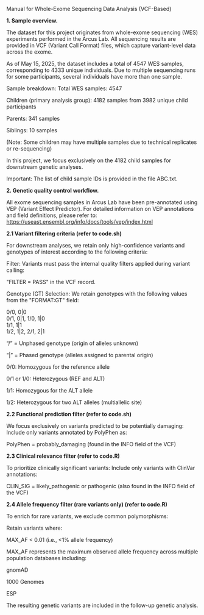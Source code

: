 Manual for Whole-Exome Sequencing Data Analysis (VCF-Based)

**1. Sample overview.**

The dataset for this project originates from whole-exome sequencing (WES) experiments performed in the Arcus Lab. All sequencing results are provided in VCF (Variant Call Format) files, which capture variant-level data across the exome.

As of May 15, 2025, the dataset includes a total of 4547 WES samples, corresponding to 4333 unique individuals. Due to multiple sequencing runs for some participants, several individuals have more than one sample.

Sample breakdown:
Total WES samples: 4547

Children (primary analysis group): 4182 samples from 3982 unique child participants

Parents: 341 samples

Siblings: 10 samples

(Note: Some children may have multiple samples due to technical replicates or re-sequencing)

In this project, we focus exclusively on the 4182 child samples for downstream genetic analyses.

Important: The list of child sample IDs is provided in the file ABC.txt.

**2. Genetic quality control workflow.**

All exome sequencing samples in Arcus Lab have been pre-annotated using VEP (Variant Effect Predictor). For detailed information on VEP annotations and field definitions, please refer to:
https://useast.ensembl.org/info/docs/tools/vep/index.html

**2.1 Variant filtering criteria (refer to code.sh)**

For downstream analyses, we retain only high-confidence variants and genotypes of interest according to the following criteria:

Filter:
Variants must pass the internal quality filters applied during variant calling:

"FILTER = PASS" in the VCF record.

Genotype (GT) Selection:
We retain genotypes with the following values from the "FORMAT:GT" field:

0/0, 0|0  
0/1, 0|1, 1/0, 1|0  
1/1, 1|1  
1/2, 1|2, 2/1, 2|1

“/” = Unphased genotype (origin of alleles unknown)

“|” = Phased genotype (alleles assigned to parental origin)

0/0: Homozygous for the reference allele

0/1 or 1/0: Heterozygous (REF and ALT)

1/1: Homozygous for the ALT allele

1/2: Heterozygous for two ALT alleles (multiallelic site)

**2.2 Functional prediction filter (refer to code.sh)** 

We focus exclusively on variants predicted to be potentially damaging: Include only variants annotated by PolyPhen as:

PolyPhen = probably_damaging
(found in the INFO field of the VCF)

**2.3 Clinical relevance filter (refer to code.R)** 

To prioritize clinically significant variants: Include only variants with ClinVar annotations:

CLIN_SIG = likely_pathogenic or pathogenic
(also found in the INFO field of the VCF)

**2.4 Allele frequency filter (rare variants only) (refer to code.R)**

To enrich for rare variants, we exclude common polymorphisms:

Retain variants where:

MAX_AF < 0.01 (i.e., <1% allele frequency)

MAX_AF represents the maximum observed allele frequency across multiple population databases including:

gnomAD

1000 Genomes

ESP

The resulting genetic variants are included in the follow-up genetic analysis.
